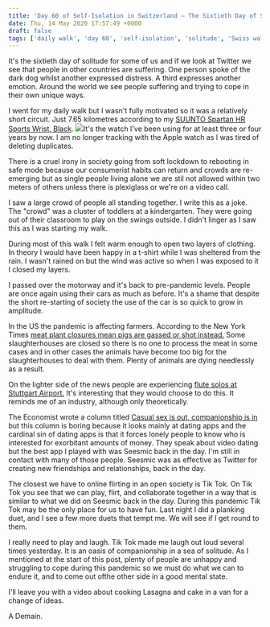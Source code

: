 ```yaml
---
title: 'Day 60 of Self-Isolation in Switzerland – The Sixtieth Day of Solitude.'
date: Thu, 14 May 2020 17:57:49 +0000
draft: false
tags: ['daily walk', 'day 60', 'self-isolation', 'solitude', 'Swiss walks', 'switzerland']
---
```


It's the sixtieth day of solitude for some of us and if we look at Twitter we see that people in other countries are suffering. One person spoke of the dark dog whilst another expressed distress. A third expresses another emotion. Around the world we see people suffering and trying to cope in their own unique ways.

I went for my daily walk but I wasn't fully motivated so it was a relatively short circuit. Just 7.65 kilometres according to my [SUUNTO Spartan HR Sports Wrist, Black](https://www.amazon.co.uk/gp/product/B06XKPCZ8F/ref=as_li_tl?ie=UTF8&camp=1634&creative=6738&creativeASIN=B06XKPCZ8F&linkCode=as2&tag=richardsblo09-21&linkId=fc88c6ed0dfab94aef96bccfbe1989a6). ![](//ir-uk.amazon-adsystem.com/e/ir?t=richardsblo09-21&l=am2&o=2&a=B06XKPCZ8F)It's the watch I've been using for at least three or four years by now. I am no longer tracking with the Apple watch as I was tired of deleting duplicates.

There is a cruel irony in society going from soft lockdown to rebooting in safe mode because our consumerist habits can return and crowds are re-emerging but as single people living alone we are stil not allowed within two meters of others unless there is plexiglass or we're on a video call.

I saw a large crowd of people all standing together. I write this as a joke. The "crowd" was a cluster of toddlers at a kindergarten. They were going out of their classroom to play on the swings outside. I didn't linger as I saw this as I was starting my walk.

During most of this walk I felt warm enough to open two layers of clothing. In theory I would have been happy in a t-shirt while I was sheltered from the rain. I wasn't rained on but the wind was active so when I was exposed to it I closed my layers.

I passed over the motorway and it's back to pre-pandemic levels. People are once again using their cars as much as before. It's a shame that despite the short re-starting of society the use of the car is so quick to grow in amplitude.

In the US the pandemic is affecting farmers. According to the New York Times [meat plant closures mean pigs are gassed or shot instead.](https://www.nytimes.com/2020/05/14/business/coronavirus-farmers-killing-pigs.html?action=click&module=Top%20Stories&pgtype=Homepage&fbclid=IwAR1E4nC1QyGCUg2xfPE6bYfCfI_qlHZrZTtgAt7KjTL6LSLAruyj2kEtGe4) Some slaughterhouses are closed so there is no one to process the meat in some cases and in other cases the animals have become too big for the slaughterhouses to deal with them. Plenty of animals are dying needlessly as a result.

On the lighter side of the news people are experiencing [flute solos at Stuttgart Airport.](https://www.nytimes.com/2020/05/13/arts/music/stuttgart-airport-coronavirus-concert.html) It's interesting that they would choose to do this. It reminds me of an industry, although only theoretically.

The Economist wrote a column titled [Casual sex is out, companionship is in](https://www.economist.com/international/2020/05/09/casual-sex-is-out-companionship-is-in) but this column is boring because it looks mainly at dating apps and the cardinal sin of dating apps is that it forces lonely people to know who is interested for exorbitant amounts of money. They speak about video dating but the best app I played with was Seesmic back in the day. I'm still in contact with many of those people. Seesmic was as effective as Twitter for creating new friendships and relationships, back in the day.

The closest we have to online flirting in an open society is Tik Tok. On Tik Tok you see that we can play, flirt, and collaborate together in a way that is similar to what we did on Seesmic back in the day. During this pandemic Tik Tok may be the only place for us to have fun. Last night I did a planking duet, and I see a few more duets that tempt me. We will see if I get round to them.

I really need to play and laugh. Tik Tok made me laugh out loud several times yesterday. It is an oasis of companionship in a sea of solitude. As I mentioned at the start of this post, plenty of people are unhappy and struggling to cope during this pandemic so we must do what we can to endure it, and to come out ofthe other side in a good mental state.

I'll leave you with a video about cooking Lasagna and cake in a van for a change of ideas.

A Demain.